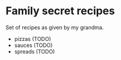 # Family secret recipes

Set of recipes as given by my grandma.
- pizzas (TODO)
- sauces (TODO)
- spreads (TODO)